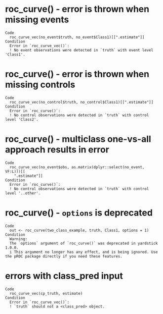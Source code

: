 # roc_curve() - error is thrown when missing events

    Code
      roc_curve_vec(no_event$truth, no_event$Class1)[[".estimate"]]
    Condition
      Error in `roc_curve_vec()`:
      ! No event observations were detected in `truth` with event level 'Class1'.

# roc_curve() - error is thrown when missing controls

    Code
      roc_curve_vec(no_control$truth, no_control$Class1)[[".estimate"]]
    Condition
      Error in `roc_curve()`:
      ! No control observations were detected in `truth` with control level 'Class2'.

# roc_curve() - multiclass one-vs-all approach results in error

    Code
      roc_curve_vec(no_event$obs, as.matrix(dplyr::select(no_event, VF:L)))[[
        ".estimate"]]
    Condition
      Error in `roc_curve()`:
      ! No control observations were detected in `truth` with control level '..other'.

# roc_curve() - `options` is deprecated

    Code
      out <- roc_curve(two_class_example, truth, Class1, options = 1)
    Condition
      Warning:
      The `options` argument of `roc_curve()` was deprecated in yardstick 1.0.0.
      i This argument no longer has any effect, and is being ignored. Use the pROC package directly if you need these features.

# errors with class_pred input

    Code
      roc_curve_vec(cp_truth, estimate)
    Condition
      Error in `roc_curve_vec()`:
      ! `truth` should not a <class_pred> object.

